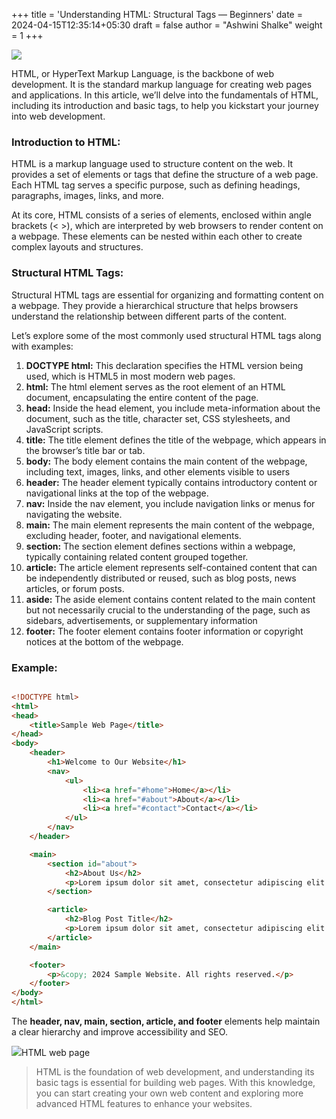 +++
title = 'Understanding HTML: Structural Tags — Beginners'
date = 2024-04-15T12:35:14+05:30
draft = false
author = "Ashwini Shalke"
weight = 1
+++



![](https://cdn-images-1.medium.com/max/1600/1*cgj7j0bkyCplP9hpFG43Wg.png)

HTML, or HyperText Markup Language, is the backbone of web development. It is the standard markup language for creating web pages and applications. In this article, we’ll delve into the fundamentals of HTML, including its introduction and basic tags, to help you kickstart your journey into web development.

### Introduction to HTML:

HTML is a markup language used to structure content on the web. It provides a set of elements or tags that define the structure of a web page. Each HTML tag serves a specific purpose, such as defining headings, paragraphs, images, links, and more.

At its core, HTML consists of a series of elements, enclosed within angle brackets (< >), which are interpreted by web browsers to render content on a webpage. These elements can be nested within each other to create complex layouts and structures.

### Structural HTML Tags:

Structural HTML tags are essential for organizing and formatting content on a webpage. They provide a hierarchical structure that helps browsers understand the relationship between different parts of the content.

Let’s explore some of the most commonly used structural HTML tags along with examples:

1.  **DOCTYPE html:** This declaration specifies the HTML version being used, which is HTML5 in most modern web pages.
2.  **html:** The html element serves as the root element of an HTML document, encapsulating the entire content of the page.
3.  **head:** Inside the head element, you include meta-information about the document, such as the title, character set, CSS stylesheets, and JavaScript scripts.
4.  **title:** The title element defines the title of the webpage, which appears in the browser’s title bar or tab.
5.  **body:** The body element contains the main content of the webpage, including text, images, links, and other elements visible to users
6.  **header:** The header element typically contains introductory content or navigational links at the top of the webpage.
7.  **nav:** Inside the nav element, you include navigation links or menus for navigating the website.
8.  **main:** The main element represents the main content of the webpage, excluding header, footer, and navigational elements.
9.  **section:** The section element defines sections within a webpage, typically containing related content grouped together.
10.  **article:** The article element represents self-contained content that can be independently distributed or reused, such as blog posts, news articles, or forum posts.
11.  **aside:** The aside element contains content related to the main content but not necessarily crucial to the understanding of the page, such as sidebars, advertisements, or supplementary information
12.  **footer:** The footer element contains footer information or copyright notices at the bottom of the webpage.

### Example:

```html

<!DOCTYPE html>
<html>
<head>
    <title>Sample Web Page</title>
</head>
<body>
    <header>
        <h1>Welcome to Our Website</h1>
        <nav>
            <ul>
                <li><a href="#home">Home</a></li>
                <li><a href="#about">About</a></li>
                <li><a href="#contact">Contact</a></li>
            </ul>
        </nav>
    </header>

    <main>
        <section id="about">
            <h2>About Us</h2>
            <p>Lorem ipsum dolor sit amet, consectetur adipiscing elit. Sed aliquet ac urna non ultricies.</p>
        </section>

        <article>
            <h2>Blog Post Title</h2>
            <p>Lorem ipsum dolor sit amet, consectetur adipiscing elit. Sed aliquet ac urna non ultricies.</p>
        </article>
    </main>

    <footer>
        <p>&copy; 2024 Sample Website. All rights reserved.</p>
    </footer>
</body>
</html>
```

The **header, nav, main, section, article, and footer** elements help maintain a clear hierarchy and improve accessibility and SEO.

![](https://cdn-images-1.medium.com/max/2400/1*a2pyQsWxHes7XoGKU-LQzQ.png)HTML web page

> HTML is the foundation of web development, and understanding its basic tags is essential for building web pages. With this knowledge, you can start creating your own web content and exploring more advanced HTML features to enhance your websites.